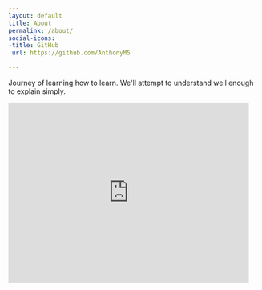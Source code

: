 ```yaml
---
layout: default
title: About
permalink: /about/
social-icons:
-title: GitHub
 url: https://github.com/AnthonyM5

---
```


<!-- {% for icon in social-icons %}
  <a class="social-icon--link {{ icon.class }}" href="{{ icon.url }}">
    {% include {{ icon.class | prepend: 'social-icons/' | append: '.svg' }} %}
    <span class="social-icon--title visuallyHidden">{{ icon.title }}</span>
  </a>
{% endfor %} -->


Journey of learning how to learn.  We'll attempt to understand well enough to explain simply.
<iframe src="https://giphy.com/embed/pO4UHglOY2vII" width="480" height="360" frameBorder="0" class="giphy-embed" allowFullScreen></iframe><p><a href="https://giphy.com/gifs/dancing-adventure-time-bmo-pO4UHglOY2vII"></a></p>